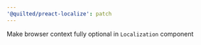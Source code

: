 ```yaml
---
'@quilted/preact-localize': patch
---
```


Make browser context fully optional in `Localization` component
